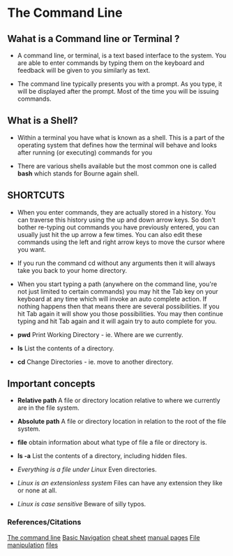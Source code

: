 # The Command Line

## Wahat is a Command line or Terminal ?

- A command line, or terminal, is a text based interface to the system. You are able to enter commands by typing them on the keyboard and feedback will be given to you similarly as text.

- The command line typically presents you with a prompt. As you type, it will be displayed after the prompt. Most of the time you will be issuing commands.

## What is a Shell?

- Within a terminal you have what is known as a shell. This is a part of the operating system that defines how the terminal will behave and looks after running (or executing) commands for you

- There are various shells available but the most common one is called **bash** which stands for Bourne again shell.

## SHORTCUTS 

- When you enter commands, they are actually stored in a history. You can traverse this history using the up and down arrow keys. So don't bother re-typing out commands you have previously entered, you can usually just hit the up arrow a few times. You can also edit these commands using the left and right arrow keys to move the cursor where you want.

- If you run the command cd without any arguments then it will always take you back to your home directory.

- When you start typing a path (anywhere on the command line, you're not just limited to certain commands) you may hit the Tab key on your keyboard at any time which will invoke an auto complete action. If nothing happens then that means there are several possibilities. If you hit Tab again it will show you those possibilities. You may then continue typing and hit Tab again and it will again try to auto complete for you.

- **pwd**
Print Working Directory - ie. Where are we currently.
- **ls**
List the contents of a directory.
- **cd**
Change Directories - ie. move to another directory.

## Important concepts

- **Relative path**
A file or directory location relative to where we currently are in the file system.

- **Absolute path**
 A file or directory location in relation to the root of the file system.

- **file**
obtain information about what type of file a file or directory is.

- **ls -a**
List the contents of a directory, including hidden files.

- *Everything is a file under Linux*
Even directories.
- *Linux is an extensionless system*
Files can have any extension they like or none at all.
- *Linux is case sensitive*
Beware of silly typos.

### References/Citations

[The command line](https://ryanstutorials.net/linuxtutorial/commandline.php)
[Basic Navigation](https://ryanstutorials.net/linuxtutorial/navigation.php)
[cheat sheet](https://ryanstutorials.net/linuxtutorial/cheatsheet.php)
[manual pages](https://canvas.instructure.com/courses/4190372/assignments/27795715)
[File manipulation](https://ryanstutorials.net/linuxtutorial/filemanipulation.php)
[files](https://ryanstutorials.net/linuxtutorial/aboutfiles.php)
